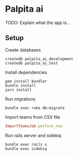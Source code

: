 # Palpita ai

TODO: Explain what the app is...

## Setup


Create databases
```
createdb palpita_ai_development
createdb palpita_ai_test
```

Install dependencies
```
gem install bundler
bundle install
yarn install
```

Run migrations

```
bundle exec rake db:migrate
```

Import teams from CSV file

```ruby
ImportTeamsJob.perform_now
```

Run rails server and sidekiq

```
bundle exec rails s
bundle exec sidekiq
```
